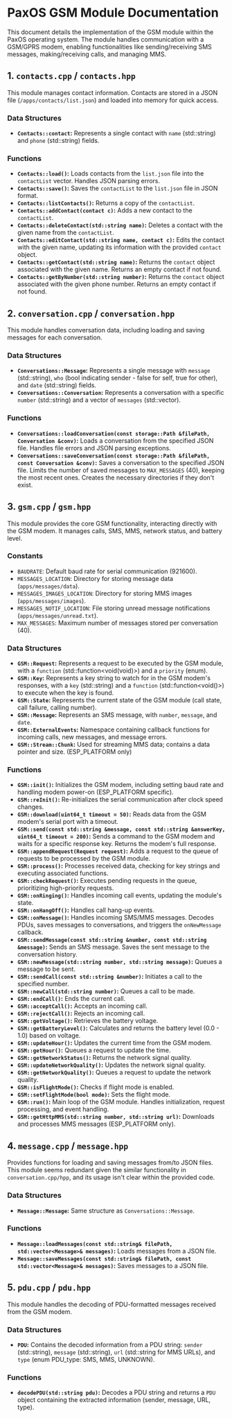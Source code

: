 # PaxOS GSM Module Documentation

This document details the implementation of the GSM module within the PaxOS operating system. The module handles communication with a GSM/GPRS modem, enabling functionalities like sending/receiving SMS messages, making/receiving calls, and managing MMS.

## 1. `contacts.cpp` / `contacts.hpp`

This module manages contact information. Contacts are stored in a JSON file (`/apps/contacts/list.json`) and loaded into memory for quick access.

### Data Structures

* **`Contacts::contact`:**  Represents a single contact with `name` (std::string) and `phone` (std::string) fields.

### Functions

* **`Contacts::load()`:** Loads contacts from the `list.json` file into the `contactList` vector. Handles JSON parsing errors.
* **`Contacts::save()`:** Saves the `contactList` to the `list.json` file in JSON format.
* **`Contacts::listContacts()`:** Returns a copy of the `contactList`.
* **`Contacts::addContact(contact c)`:** Adds a new contact to the `contactList`.
* **`Contacts::deleteContact(std::string name)`:** Deletes a contact with the given name from the `contactList`.
* **`Contacts::editContact(std::string name, contact c)`:** Edits the contact with the given name, updating its information with the provided `contact` object.
* **`Contacts::getContact(std::string name)`:** Returns the `contact` object associated with the given name. Returns an empty contact if not found.
* **`Contacts::getByNumber(std::string number)`:** Returns the `contact` object associated with the given phone number. Returns an empty contact if not found.


## 2. `conversation.cpp` / `conversation.hpp`

This module handles conversation data, including loading and saving messages for each conversation.

### Data Structures

* **`Conversations::Message`:** Represents a single message with `message` (std::string), `who` (bool indicating sender - false for self, true for other), and `date` (std::string) fields.
* **`Conversations::Conversation`:** Represents a conversation with a specific `number` (std::string) and a vector of `messages` (std::vector<Message>).

### Functions

* **`Conversations::loadConversation(const storage::Path &filePath, Conversation &conv)`:** Loads a conversation from the specified JSON file.  Handles file errors and JSON parsing exceptions.
* **`Conversations::saveConversation(const storage::Path &filePath, const Conversation &conv)`:** Saves a conversation to the specified JSON file. Limits the number of saved messages to `MAX_MESSAGES` (40), keeping the most recent ones. Creates the necessary directories if they don't exist.


## 3. `gsm.cpp` / `gsm.hpp`

This module provides the core GSM functionality, interacting directly with the GSM modem. It manages calls, SMS, MMS, network status, and battery level.

### Constants

* `BAUDRATE`: Default baud rate for serial communication (921600).
* `MESSAGES_LOCATION`: Directory for storing message data (`apps/messages/data`).
* `MESSAGES_IMAGES_LOCATION`: Directory for storing MMS images (`apps/messages/images`).
* `MESSAGES_NOTIF_LOCATION`: File storing unread message notifications (`apps/messages/unread.txt`).
* `MAX_MESSAGES`: Maximum number of messages stored per conversation (40).

### Data Structures

* **`GSM::Request`:** Represents a request to be executed by the GSM module, with a `function` (std::function<void(void)>) and a `priority` (enum).
* **`GSM::Key`:** Represents a key string to watch for in the GSM modem's responses, with a `key` (std::string) and a `function` (std::function<void()>) to execute when the key is found.
* **`GSM::State`:** Represents the current state of the GSM module (call state, call failure, calling number).
* **`GSM::Message`:** Represents an SMS message, with `number`, `message`, and `date`.
* **`GSM::ExternalEvents`:** Namespace containing callback functions for incoming calls, new messages, and message errors.
* **`GSM::Stream::Chunk`:**  Used for streaming MMS data; contains a data pointer and size. (ESP_PLATFORM only)

### Functions

* **`GSM::init()`:** Initializes the GSM modem, including setting baud rate and handling modem power-on (ESP_PLATFORM specific).
* **`GSM::reInit()`:** Re-initializes the serial communication after clock speed changes.
* **`GSM::download(uint64_t timeout = 50)`:** Reads data from the GSM modem's serial port with a timeout.
* **`GSM::send(const std::string &message, const std::string &answerKey, uint64_t timeout = 200)`:** Sends a command to the GSM modem and waits for a specific response key. Returns the modem's full response.
* **`GSM::appendRequest(Request request)`:** Adds a request to the queue of requests to be processed by the GSM module.
* **`GSM::process()`:** Processes received data, checking for key strings and executing associated functions.
* **`GSM::checkRequest()`:** Executes pending requests in the queue, prioritizing high-priority requests.
* **`GSM::onRinging()`:** Handles incoming call events, updating the module's state.
* **`GSM::onHangOff()`:** Handles call hang-up events.
* **`GSM::onMessage()`:** Handles incoming SMS/MMS messages. Decodes PDUs, saves messages to conversations, and triggers the `onNewMessage` callback.
* **`GSM::sendMessage(const std::string &number, const std::string &message)`:** Sends an SMS message. Saves the sent message to the conversation history.
* **`GSM::newMessage(std::string number, std::string message)`:** Queues a message to be sent.
* **`GSM::sendCall(const std::string &number)`:** Initiates a call to the specified number.
* **`GSM::newCall(std::string number)`:** Queues a call to be made.
* **`GSM::endCall()`:** Ends the current call.
* **`GSM::acceptCall()`:** Accepts an incoming call.
* **`GSM::rejectCall()`:** Rejects an incoming call.
* **`GSM::getVoltage()`:** Retrieves the battery voltage.
* **`GSM::getBatteryLevel()`:** Calculates and returns the battery level (0.0 - 1.0) based on voltage.
* **`GSM::updateHour()`:** Updates the current time from the GSM modem.
* **`GSM::getHour()`:** Queues a request to update the time.
* **`GSM::getNetworkStatus()`:** Returns the network signal quality.
* **`GSM::updateNetworkQuality()`:** Updates the network signal quality.
* **`GSM::getNetworkQuality()`:** Queues a request to update the network quality.
* **`GSM::isFlightMode()`:** Checks if flight mode is enabled.
* **`GSM::setFlightMode(bool mode)`:** Sets the flight mode.
* **`GSM::run()`:** Main loop of the GSM module. Handles initialization, request processing, and event handling.
* **`GSM::getHttpMMS(std::string number, std::string url)`:** Downloads and processes MMS messages (ESP_PLATFORM only).


## 4. `message.cpp` / `message.hpp`

Provides functions for loading and saving messages from/to JSON files. This module seems redundant given the similar functionality in `conversation.cpp/hpp`, and its usage isn't clear within the provided code.

### Data Structures

* **`Message::Message`:**  Same structure as `Conversations::Message`.

### Functions

* **`Message::loadMessages(const std::string& filePath, std::vector<Message>& messages)`:** Loads messages from a JSON file.
* **`Message::saveMessages(const std::string& filePath, const std::vector<Message>& messages)`:** Saves messages to a JSON file.


## 5. `pdu.cpp` / `pdu.hpp`

This module handles the decoding of PDU-formatted messages received from the GSM modem.

### Data Structures

* **`PDU`:** Contains the decoded information from a PDU string: `sender` (std::string), `message` (std::string), `url` (std::string for MMS URLs), and `type` (enum PDU_type: SMS, MMS, UNKNOWN).

### Functions

* **`decodePDU(std::string pdu)`:** Decodes a PDU string and returns a `PDU` object containing the extracted information (sender, message, URL, type).